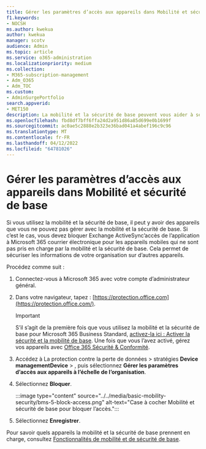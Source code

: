 ```yaml
---
title: Gérer les paramètres d’accès aux appareils dans Mobilité et sécurité de base
f1.keywords:
- NOCSH
ms.author: kwekua
author: kwekua
manager: scotv
audience: Admin
ms.topic: article
ms.service: o365-administration
ms.localizationpriority: medium
ms.collection:
- M365-subscription-management
- Adm_O365
- Adm_TOC
ms.custom:
- AdminSurgePortfolio
search.appverid:
- MET150
description: La mobilité et la sécurité de base peuvent vous aider à sécuriser et à gérer les appareils mobiles.
ms.openlocfilehash: fbd8df7bff6ffa24d2a951d86a85d699e0b1699f
ms.sourcegitcommit: ac0ae5c2888e2b323e36bad041a4abef196c9c96
ms.translationtype: MT
ms.contentlocale: fr-FR
ms.lasthandoff: 04/12/2022
ms.locfileid: "64781026"
---
```

# <a name="manage-device-access-settings-in-basic-mobility-and-security"></a>Gérer les paramètres d’accès aux appareils dans Mobilité et sécurité de base

Si vous utilisez la mobilité et la sécurité de base, il peut y avoir des appareils que vous ne pouvez pas gérer avec la mobilité et la sécurité de base. Si c’est le cas, vous devez bloquer Exchange ActiveSync’accès de l’application à Microsoft 365 courrier électronique pour les appareils mobiles qui ne sont pas pris en charge par la mobilité et la sécurité de base. Cela permet de sécuriser les informations de votre organisation sur d’autres appareils.

Procédez comme suit :

1. Connectez-vous à Microsoft 365 avec votre compte d’administrateur général.

2. Dans votre navigateur, tapez : [https://protection.office.com](https://protection.office.com/).

    > [!IMPORTANT]
    > S’il s’agit de la première fois que vous utilisez la mobilité et la sécurité de base pour Microsoft 365 Business Standard, [activez-la ici : Activer la sécurité et la mobilité de base](https://admin.microsoft.com/EAdmin/Device/IntuneInventory.aspx). Une fois que vous l’avez activé, gérez vos appareils avec [Office 365 Sécurité & Conformité](https://protection.office.com/).

3. Accédez à La protection contre la perte de données > stratégies **Device** **managementDevice** > , puis sélectionnez **Gérer les paramètres d’accès aux appareils à l’échelle de l’organisation**.

4. Sélectionnez **Bloquer**. 

    :::image type="content" source="../../media/basic-mobility-security/bms-5-block-access.png" alt-text="Case à cocher Mobilité et sécurité de base pour bloquer l’accès.":::

5. Sélectionnez **Enregistrer**.

Pour savoir quels appareils la mobilité et la sécurité de base prennent en charge, consultez [Fonctionnalités de mobilité et de sécurité de base](capabilities.md).
